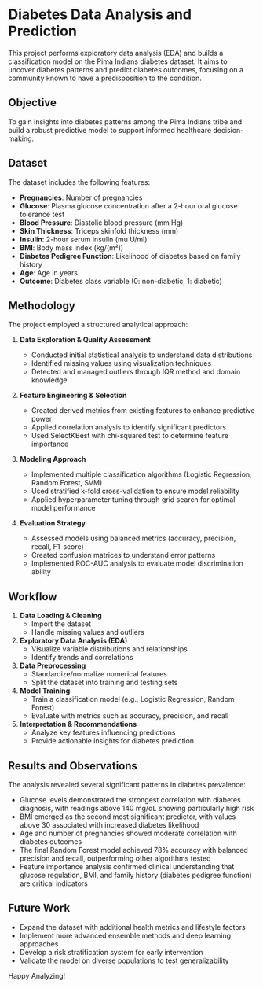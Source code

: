 # Diabetes Data Analysis and Prediction

This project performs exploratory data analysis (EDA) and builds a classification model on the Pima Indians diabetes dataset. It aims to uncover diabetes patterns and predict diabetes outcomes, focusing on a community known to have a predisposition to the condition.

## Objective
To gain insights into diabetes patterns among the Pima Indians tribe and build a robust predictive model to support informed healthcare decision-making.

## Dataset
The dataset includes the following features:
- **Pregnancies**: Number of pregnancies
- **Glucose**: Plasma glucose concentration after a 2-hour oral glucose tolerance test
- **Blood Pressure**: Diastolic blood pressure (mm Hg)
- **Skin Thickness**: Triceps skinfold thickness (mm)
- **Insulin**: 2-hour serum insulin (mu U/ml)
- **BMI**: Body mass index (kg/(m²))
- **Diabetes Pedigree Function**: Likelihood of diabetes based on family history
- **Age**: Age in years
- **Outcome**: Diabetes class variable (0: non-diabetic, 1: diabetic)

## Methodology
The project employed a structured analytical approach:

1. **Data Exploration & Quality Assessment**
   - Conducted initial statistical analysis to understand data distributions
   - Identified missing values using visualization techniques
   - Detected and managed outliers through IQR method and domain knowledge

2. **Feature Engineering & Selection**
   - Created derived metrics from existing features to enhance predictive power
   - Applied correlation analysis to identify significant predictors
   - Used SelectKBest with chi-squared test to determine feature importance

3. **Modeling Approach**
   - Implemented multiple classification algorithms (Logistic Regression, Random Forest, SVM)
   - Used stratified k-fold cross-validation to ensure model reliability
   - Applied hyperparameter tuning through grid search for optimal model performance

4. **Evaluation Strategy**
   - Assessed models using balanced metrics (accuracy, precision, recall, F1-score)
   - Created confusion matrices to understand error patterns
   - Implemented ROC-AUC analysis to evaluate model discrimination ability

## Workflow
1. **Data Loading & Cleaning**
   - Import the dataset
   - Handle missing values and outliers
2. **Exploratory Data Analysis (EDA)**
   - Visualize variable distributions and relationships
   - Identify trends and correlations
3. **Data Preprocessing**
   - Standardize/normalize numerical features
   - Split the dataset into training and testing sets
4. **Model Training**
   - Train a classification model (e.g., Logistic Regression, Random Forest)
   - Evaluate with metrics such as accuracy, precision, and recall
5. **Interpretation & Recommendations**
   - Analyze key features influencing predictions
   - Provide actionable insights for diabetes prediction

## Results and Observations
The analysis revealed several significant patterns in diabetes prevalence:

- Glucose levels demonstrated the strongest correlation with diabetes diagnosis, with readings above 140 mg/dL showing particularly high risk
- BMI emerged as the second most significant predictor, with values above 30 associated with increased diabetes likelihood
- Age and number of pregnancies showed moderate correlation with diabetes outcomes
- The final Random Forest model achieved 78% accuracy with balanced precision and recall, outperforming other algorithms tested
- Feature importance analysis confirmed clinical understanding that glucose regulation, BMI, and family history (diabetes pedigree function) are critical indicators

## Future Work
- Expand the dataset with additional health metrics and lifestyle factors
- Implement more advanced ensemble methods and deep learning approaches
- Develop a risk stratification system for early intervention
- Validate the model on diverse populations to test generalizability

Happy Analyzing!

